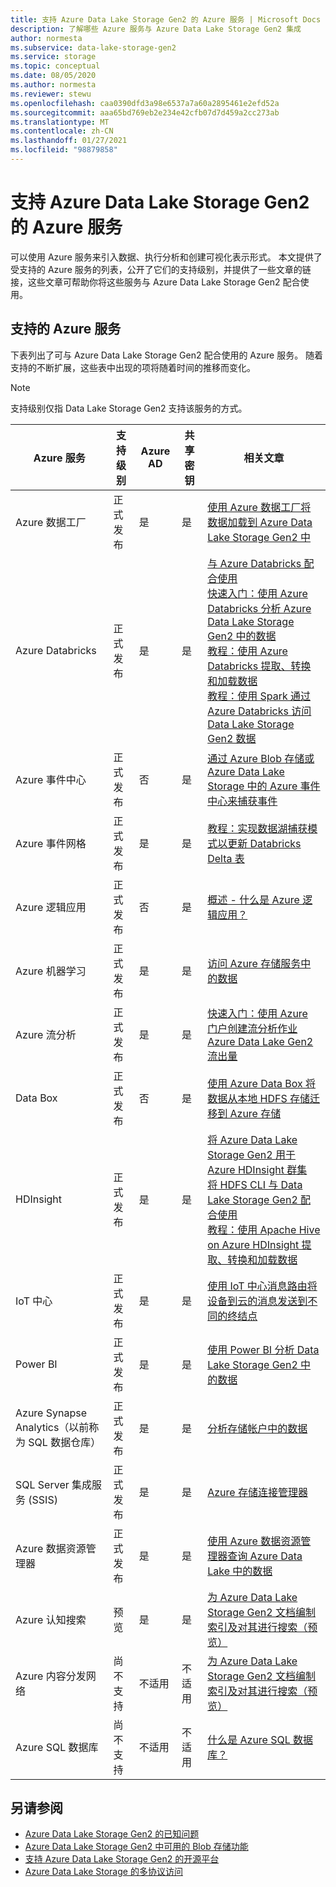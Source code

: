 ```yaml
---
title: 支持 Azure Data Lake Storage Gen2 的 Azure 服务 | Microsoft Docs
description: 了解哪些 Azure 服务与 Azure Data Lake Storage Gen2 集成
author: normesta
ms.subservice: data-lake-storage-gen2
ms.service: storage
ms.topic: conceptual
ms.date: 08/05/2020
ms.author: normesta
ms.reviewer: stewu
ms.openlocfilehash: caa0390dfd3a98e6537a7a60a2895461e2efd52a
ms.sourcegitcommit: aaa65bd769eb2e234e42cfb07d7d459a2cc273ab
ms.translationtype: MT
ms.contentlocale: zh-CN
ms.lasthandoff: 01/27/2021
ms.locfileid: "98879858"
---
```

# <a name="azure-services-that-support-azure-data-lake-storage-gen2"></a>支持 Azure Data Lake Storage Gen2 的 Azure 服务

可以使用 Azure 服务来引入数据、执行分析和创建可视化表示形式。 本文提供了受支持的 Azure 服务的列表，公开了它们的支持级别，并提供了一些文章的链接，这些文章可帮助你将这些服务与 Azure Data Lake Storage Gen2 配合使用。

## <a name="supported-azure-services"></a>支持的 Azure 服务

下表列出了可与 Azure Data Lake Storage Gen2 配合使用的 Azure 服务。 随着支持的不断扩展，这些表中出现的项将随着时间的推移而变化。

> [!NOTE]
> 支持级别仅指 Data Lake Storage Gen2 支持该服务的方式。

|Azure 服务 |支持级别 |Azure AD |共享密钥| 相关文章 |
|---------------|-------------------|---|---|---|
|Azure 数据工厂|正式发布|是|是|[使用 Azure 数据工厂将数据加载到 Azure Data Lake Storage Gen2 中](../../data-factory/load-azure-data-lake-storage-gen2.md?toc=%2fazure%2fstorage%2fblobs%2ftoc.json)|
|Azure Databricks|正式发布|是|是|[与 Azure Databricks 配合使用](https://docs.azuredatabricks.net/data/data-sources/azure/azure-datalake-gen2.html) <br> [快速入门：使用 Azure Databricks 分析 Azure Data Lake Storage Gen2 中的数据](data-lake-storage-quickstart-create-databricks-account.md) <br>[教程：使用 Azure Databricks 提取、转换和加载数据](/azure/databricks/scenarios/databricks-extract-load-sql-data-warehouse) <br>[教程：使用 Spark 通过 Azure Databricks 访问 Data Lake Storage Gen2 数据](data-lake-storage-use-databricks-spark.md)|
|Azure 事件中心|正式发布|否|是|[通过 Azure Blob 存储或 Azure Data Lake Storage 中的 Azure 事件中心来捕获事件](../../event-hubs/event-hubs-capture-overview.md)|
|Azure 事件网格|正式发布|是|是|[教程：实现数据湖捕获模式以更新 Databricks Delta 表](data-lake-storage-events.md)|
|Azure 逻辑应用|正式发布|否|是|[概述 - 什么是 Azure 逻辑应用？](../../logic-apps/logic-apps-overview.md)|
|Azure 机器学习|正式发布|是|是|[访问 Azure 存储服务中的数据](../../machine-learning/how-to-access-data.md)|
|Azure 流分析|正式发布|是|是|[快速入门：使用 Azure 门户创建流分析作业](../../stream-analytics/stream-analytics-quick-create-portal.md) <br> [Azure Data Lake Gen2 流出量](../../stream-analytics/stream-analytics-define-outputs.md)|
|Data Box|正式发布|否|是|[使用 Azure Data Box 将数据从本地 HDFS 存储迁移到 Azure 存储](data-lake-storage-migrate-on-premises-hdfs-cluster.md)|
|HDInsight |正式发布|是|是|[将 Azure Data Lake Storage Gen2 用于 Azure HDInsight 群集](../../hdinsight/hdinsight-hadoop-use-data-lake-storage-gen2.md?toc=%2fazure%2fstorage%2fblobs%2ftoc.json)<br>[将 HDFS CLI 与 Data Lake Storage Gen2 配合使用](data-lake-storage-use-hdfs-data-lake-storage.md) <br>[教程：使用 Apache Hive on Azure HDInsight 提取、转换和加载数据](data-lake-storage-tutorial-extract-transform-load-hive.md)|
|IoT 中心 |正式发布|是|是|[使用 IoT 中心消息路由将设备到云的消息发送到不同的终结点](../../iot-hub/iot-hub-devguide-messages-d2c.md)|
|Power BI|正式发布|是|是|[使用 Power BI 分析 Data Lake Storage Gen2 中的数据](/power-query/connectors/datalakestorage)|
|Azure Synapse Analytics（以前称为 SQL 数据仓库）|正式发布|是|是|[分析存储帐户中的数据](../../synapse-analytics/get-started-analyze-storage.md?toc=%2fazure%2fstorage%2fblobs%2ftoc.json)|
|SQL Server 集成服务 (SSIS)|正式发布|是|是|[Azure 存储连接管理器](/sql/integration-services/connection-manager/azure-storage-connection-manager)|
|Azure 数据资源管理器|正式发布|是|是|[使用 Azure 数据资源管理器查询 Azure Data Lake 中的数据](/azure/data-explorer/data-lake-query-data)|
|Azure 认知搜索|预览|是|是|[为 Azure Data Lake Storage Gen2 文档编制索引及对其进行搜索（预览）](../../search/search-howto-index-azure-data-lake-storage.md)|
|Azure 内容分发网络|尚不支持|不适用|不适用|[为 Azure Data Lake Storage Gen2 文档编制索引及对其进行搜索（预览）](../../cdn/cdn-overview.md)|
|Azure SQL 数据库|尚不支持|不适用|不适用|[什么是 Azure SQL 数据库？](../../azure-sql/database/sql-database-paas-overview.md)|

## <a name="see-also"></a>另请参阅

- [Azure Data Lake Storage Gen2 的已知问题](data-lake-storage-known-issues.md)
- [Azure Data Lake Storage Gen2 中可用的 Blob 存储功能](data-lake-storage-supported-blob-storage-features.md)
- [支持 Azure Data Lake Storage Gen2 的开源平台](data-lake-storage-supported-open-source-platforms.md)
- [Azure Data Lake Storage 的多协议访问](data-lake-storage-multi-protocol-access.md)